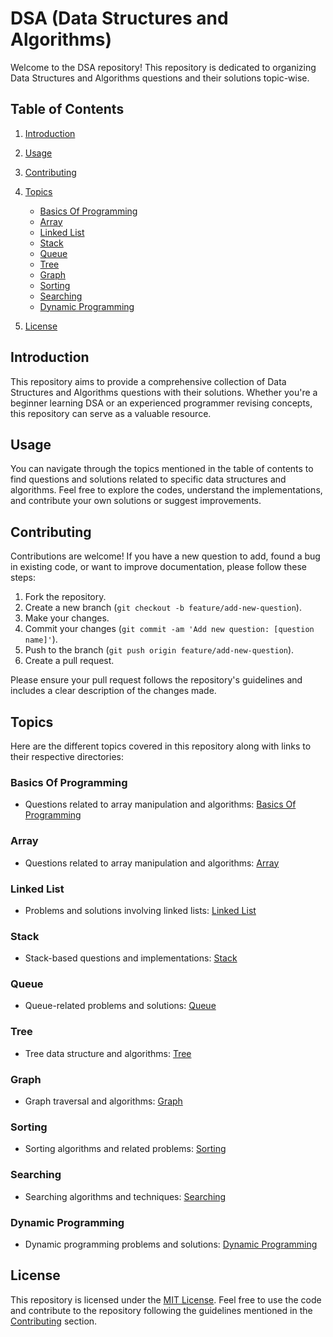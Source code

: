 # DSA (Data Structures and Algorithms)

Welcome to the DSA repository! This repository is dedicated to organizing Data Structures and Algorithms questions and their solutions topic-wise.

## Table of Contents

1. [Introduction](#introduction)
2. [Usage](#usage)
3. [Contributing](#contributing)
4. [Topics](#topics)
   
    - [Basics Of Programming](#basics-of-programming)
    - [Array](#array)
    - [Linked List](#linked-list)
    - [Stack](#stack)
    - [Queue](#queue)
    - [Tree](#tree)
    - [Graph](#graph)
    - [Sorting](#sorting)
    - [Searching](#searching)
    - [Dynamic Programming](#dynamic-programming)
6. [License](#license)

## Introduction

This repository aims to provide a comprehensive collection of Data Structures and Algorithms questions with their solutions. Whether you're a beginner learning DSA or an experienced programmer revising concepts, this repository can serve as a valuable resource.

## Usage

You can navigate through the topics mentioned in the table of contents to find questions and solutions related to specific data structures and algorithms. Feel free to explore the codes, understand the implementations, and contribute your own solutions or suggest improvements.

## Contributing

Contributions are welcome! If you have a new question to add, found a bug in existing code, or want to improve documentation, please follow these steps:

1. Fork the repository.
2. Create a new branch (`git checkout -b feature/add-new-question`).
3. Make your changes.
4. Commit your changes (`git commit -am 'Add new question: [question name]'`).
5. Push to the branch (`git push origin feature/add-new-question`).
6. Create a pull request.

Please ensure your pull request follows the repository's guidelines and includes a clear description of the changes made.

## Topics

Here are the different topics covered in this repository along with links to their respective directories:

### Basics Of Programming

- Questions related to array manipulation and algorithms: [Basics Of Programming](https://github.com/realharshgautam/DSA/tree/084ac8b8bd1cdf3798dfd405230d488ae959a4d6/1.%20Basics%20of%20Programming%20-%201)

### Array

- Questions related to array manipulation and algorithms: [Array](/topics/array)

### Linked List

- Problems and solutions involving linked lists: [Linked List](/topics/linked-list)

### Stack

- Stack-based questions and implementations: [Stack](/topics/stack)

### Queue

- Queue-related problems and solutions: [Queue](/topics/queue)

### Tree

- Tree data structure and algorithms: [Tree](/topics/tree)

### Graph

- Graph traversal and algorithms: [Graph](/topics/graph)

### Sorting

- Sorting algorithms and related problems: [Sorting](/topics/sorting)

### Searching

- Searching algorithms and techniques: [Searching](/topics/searching)

### Dynamic Programming

- Dynamic programming problems and solutions: [Dynamic Programming](/topics/dynamic-programming)

## License

This repository is licensed under the [MIT License](LICENSE). Feel free to use the code and contribute to the repository following the guidelines mentioned in the [Contributing](#contributing) section.
